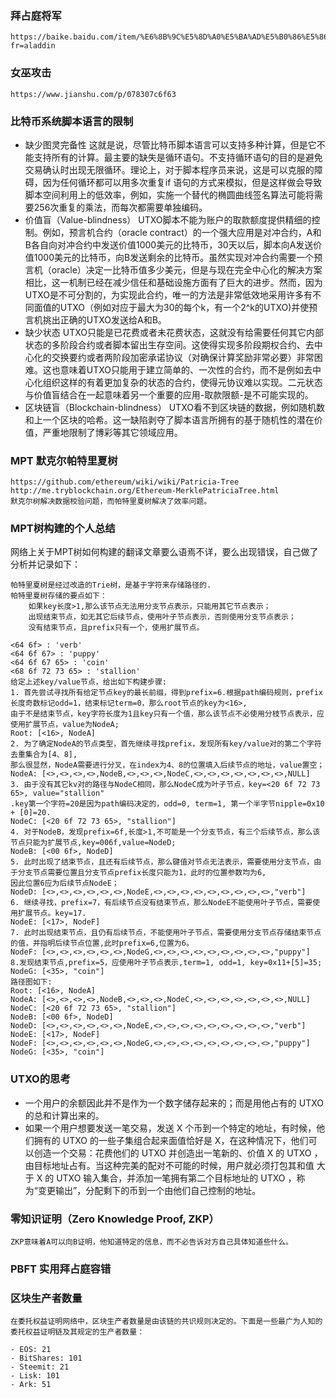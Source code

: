 ### 拜占庭将军 
	https://baike.baidu.com/item/%E6%8B%9C%E5%8D%A0%E5%BA%AD%E5%B0%86%E5%86%9B%E9%97%AE%E9%A2%98/265656?fr=aladdin
### 女巫攻击
	https://www.jianshu.com/p/078307c6f63
### 比特币系统脚本语言的限制
- 缺少图灵完备性
    这就是说，尽管比特币脚本语言可以支持多种计算，但是它不能支持所有的计算。最主要的缺失是循环语句。不支持循环语句的目的是避免交易确认时出现无限循环。理论上，对于脚本程序员来说，这是可以克服的障碍，因为任何循环都可以用多次重复if 语句的方式来模拟，但是这样做会导致脚本空间利用上的低效率，例如，实施一个替代的椭圆曲线签名算法可能将需要256次重复的乘法，而每次都需要单独编码。
- 价值盲（Value-blindness）
    UTXO脚本不能为账户的取款额度提供精细的控制。例如，预言机合约（oracle 
    contract）的一个强大应用是对冲合约，A和B各自向对冲合约中发送价值1000美元的比特币，30天以后，脚本向A发送价值1000美元的比特币，向B发送剩余的比特币。虽然实现对冲合约需要一个预言机（oracle）决定一比特币值多少美元，但是与现在完全中心化的解决方案相比，这一机制已经在减少信任和基础设施方面有了巨大的进步。然而，因为UTXO是不可分割的，为实现此合约，唯一的方法是非常低效地采用许多有不同面值的UTXO（例如对应于最大为30的每个k，有一个2^k的UTXO)并使预言机挑出正确的UTXO发送给A和B。
- 缺少状态 
UTXO只能是已花费或者未花费状态，这就没有给需要任何其它内部状态的多阶段合约或者脚本留出生存空间。这使得实现多阶段期权合约、去中心化的交换要约或者两阶段加密承诺协议（对确保计算奖励非常必要）非常困难。这也意味着UTXO只能用于建立简单的、一次性的合约，而不是例如去中心化组织这样的有着更加复杂的状态的合约，使得元协议难以实现。二元状态与价值盲结合在一起意味着另一个重要的应用-取款限额-是不可能实现的。
- 区块链盲（Blockchain-blindness）
    UTXO看不到区块链的数据，例如随机数和上一个区块的哈希。这一缺陷剥夺了脚本语言所拥有的基于随机性的潜在价值，严重地限制了博彩等其它领域应用。
### MPT 默克尔帕特里夏树 
    https://github.com/ethereum/wiki/wiki/Patricia-Tree
    http://me.tryblockchain.org/Ethereum-MerklePatriciaTree.html
    默克尔树解决数据校验问题，而帕特里夏树解决了效率问题。
### MPT树构建的个人总结
网络上关于MPT树如何构建的翻译文章要么语焉不详，要么出现错误，自己做了分析并记录如下：

    帕特里夏树是经过改造的Trie树，是基于字符来存储路径的.
    帕特里夏树存储的要点如下：
        如果key长度>1,那么该节点无法用分支节点表示，只能用其它节点表示；
        出现结束节点，如无其它后续节点，使用叶子节点表示，否则使用分支节点表示；
        没有结束节点，且prefix只有一个，使用扩展节点。
    
    <64 6f> : 'verb'
    <64 6f 67> : 'puppy'
    <64 6f 67 65> : 'coin'
    <68 6f 72 73 65> : 'stallion'
    给定上述key/value节点，给出如下构建步骤:
    1. 首先尝试寻找所有给定节点key的最长前缀，得到prefix=6.根据path编码规则，prefix长度奇数标记odd=1，结束标记term=0，那么root节点的key为<16>,
    由于不是结束节点，key字符长度为1且key只有一个值，那么该节点不必使用分枝节点表示，应使用扩展节点，value为NodeA;
    Root: [<16>, NodeA]
    2. 为了确定NodeA的节点类型，首先继续寻找prefix，发现所有key/value对的第二个字符去重集合为[4、8],
    那么很显然，NodeA需要进行分叉，在index为4、8的位置填入后续节点的地址，value置空；
    NodeA: [<>,<>,<>,<>,NodeB,<>,<>,<>,NodeC,<>,<>,<>,<>,<>,<>,<>,NULL]
    3. 由于没有其它kv对的路径与NodeC相同，那么NodeC成为叶子节点，key=<20 6f 72 73 65>, value="stallion"
    .key第一个字符=20是因为path编码决定的，odd=0, term=1, 第一个半字节nipple=0x10 + [0]=20.
    NodeC: [<20 6f 72 73 65>, "stallion"]
    4. 对于NodeB，发现prefix=6f,长度>1,不可能是一个分支节点，有三个后续节点，那么该节点只能为扩展节点,key=006f,value=NodeD;
    NodeB: [<00 6f>, NodeD]
    5. 此时出现了结束节点，且还有后续节点，那么键值对节点无法表示，需要使用分支节点，由于分支节点需要位置且分支节点prefix长度只能为1，此时的位置参数均为6,
    因此位置6应为后续节点NodeE；
    NodeD: [<>,<>,<>,<>,<>,<>,NodeE,<>,<>,<>,<>,<>,<>,<>,<>,<>,"verb"]
    6. 继续寻找，prefix=7，有后续节点没有结束节点，那么NodeE不能使用叶子节点，需要使用扩展节点。key=17.
    NodeE: [<17>, NodeF]
    7. 此时出现结束节点，且仍有后续节点，不能使用叶子节点，需要使用分支节点存储结束节点的值，并指明后续节点位置,此时prefix=6,位置为6。
    NodeF: [<>,<>,<>,<>,<>,<>,NodeG,<>,<>,<>,<>,<>,<>,<>,<>,<>,"puppy"]
    8.发现结束节点,prefix=5，应使用叶子节点表示,term=1, odd=1, key=0x11+[5]=35;
    NodeG: [<35>, "coin"]
    路径图如下:
    Root: [<16>, NodeA]
    NodeA: [<>,<>,<>,<>,NodeB,<>,<>,<>,NodeC,<>,<>,<>,<>,<>,<>,<>,NULL]
    NodeC: [<20 6f 72 73 65>, "stallion"]
    NodeB: [<00 6f>, NodeD]
    NodeD: [<>,<>,<>,<>,<>,<>,NodeE,<>,<>,<>,<>,<>,<>,<>,<>,<>,"verb"]
    NodeE: [<17>, NodeF]
    NodeF: [<>,<>,<>,<>,<>,<>,NodeG,<>,<>,<>,<>,<>,<>,<>,<>,<>,"puppy"]
    NodeG: [<35>, "coin"]

### UTXO的思考
- 一个用户的余额因此并不是作为一个数字储存起来的；而是用他占有的 UTXO 的总和计算出来的。
- 如果一个用户想要发送一笔交易，发送 X 个币到一个特定的地址，有时候，他们拥有的 UTXO 的一些子集组合起来面值恰好是 X，在这种情况下，他们可以创造一个交易：花费他们的 UTXO 并创造出一笔新的、价值 X 的 UTXO ，由目标地址占有。当这种完美的配对不可能的时候，用户就必须打包其和值 大于 X 的 UTXO 输入集合，并添加一笔拥有第二个目标地址的 UTXO ，称为“变更输出”，分配剩下的币到一个由他们自己控制的地址。
### 零知识证明（Zero Knowledge Proof, ZKP）
    ZKP意味着A可以向B证明，他知道特定的信息，而不必告诉对方自己具体知道些什么。
### PBFT 实用拜占庭容错
### 区块生产者数量
    在委托权益证明网络中，区块生产者数量是由该链的共识规则决定的。下面是一些最广为人知的委托权益证明链及其规定的生产者数量：

    - EOS: 21
    - BitShares: 101
    - Steemit: 21
    - Lisk: 101
    - Ark: 51